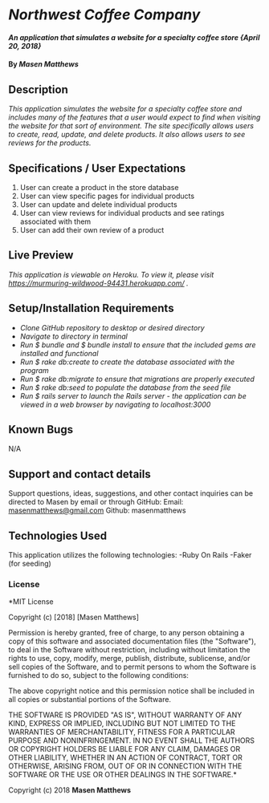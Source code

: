 # _Northwest Coffee Company_

#### _An application that simulates a website for a specialty coffee store {April 20, 2018}_

#### By _Masen Matthews_

## Description
  _This application simulates the website for a specialty coffee store and includes many of the features that a user would expect to find when visiting the website for that sort of environment. The site specifically allows users to create, read, update, and delete products. It also allows users to see reviews for the products._

## Specifications / User Expectations
  1. User can create a product in the store database
  2. User can view specific pages for individual products
  3. User can update and delete individual products
  4. User can view reviews for individual products and see ratings associated with them
  5. User can add their own review of a product

## Live Preview
  _This application is viewable on Heroku. To view it, please visit https://murmuring-wildwood-94431.herokuapp.com/ ._

## Setup/Installation Requirements

* _Clone GitHub repository to desktop or desired directory_
* _Navigate to directory in terminal_
* _Run $ bundle and $ bundle install to ensure that the included gems are installed and functional_
* _Run $ rake db:create to create the database associated with the program_
* _Run $ rake db:migrate to ensure that migrations are properly executed_
* _Run $ rake db:seed to populate the database from the seed file_
* _Run $ rails server to launch the Rails server - the application can be viewed in a web browser by navigating to localhost:3000_

## Known Bugs

N/A

## Support and contact details

Support questions, ideas, suggestions, and other contact inquiries can be directed to Masen by email or through GitHub:
  Email: masenmatthews@gmail.com
  Github: masenmatthews

## Technologies Used

This application utilizes the following technologies:
  -Ruby On Rails
  -Faker (for seeding)

### License

*MIT License

Copyright (c) [2018] [Masen Matthews]

Permission is hereby granted, free of charge, to any person obtaining a copy
of this software and associated documentation files (the "Software"), to deal
in the Software without restriction, including without limitation the rights
to use, copy, modify, merge, publish, distribute, sublicense, and/or sell
copies of the Software, and to permit persons to whom the Software is
furnished to do so, subject to the following conditions:

The above copyright notice and this permission notice shall be included in all
copies or substantial portions of the Software.

THE SOFTWARE IS PROVIDED "AS IS", WITHOUT WARRANTY OF ANY KIND, EXPRESS OR
IMPLIED, INCLUDING BUT NOT LIMITED TO THE WARRANTIES OF MERCHANTABILITY,
FITNESS FOR A PARTICULAR PURPOSE AND NONINFRINGEMENT. IN NO EVENT SHALL THE
AUTHORS OR COPYRIGHT HOLDERS BE LIABLE FOR ANY CLAIM, DAMAGES OR OTHER
LIABILITY, WHETHER IN AN ACTION OF CONTRACT, TORT OR OTHERWISE, ARISING FROM,
OUT OF OR IN CONNECTION WITH THE SOFTWARE OR THE USE OR OTHER DEALINGS IN THE
SOFTWARE.*

Copyright (c) 2018 **Masen Matthews**
